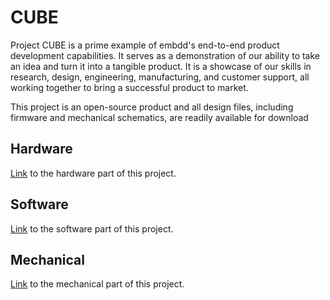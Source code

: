 # CUBE
Project CUBE is a prime example of embdd's end-to-end product development capabilities. It serves as a demonstration of our ability to take an idea and turn it into a tangible product. It is a showcase of our skills in research, design, engineering, manufacturing, and customer support, all working together to bring a successful product to market.

This project is an open-source product and all design files, including firmware and mechanical schematics, are readily available for download

## Hardware

[Link](https://github.com/embdd-development/CUBE-Hardware) to the hardware part of this project.

## Software

[Link](https://github.com/embdd-development/CUBE-Software) to the software part of this project.

## Mechanical

[Link](https://github.com/embdd-development/CUBE-Mechanical) to the mechanical part of this project.

